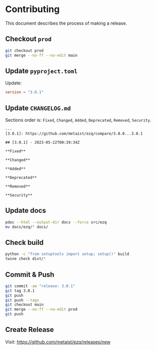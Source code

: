 # Contributing

This document describes the process of making a release.

## Checkout `prod`

```bash
git checkout prod
git merge --no-ff --no-edit main
```

## Update `pyproject.toml`

Update:

```toml
version = "3.0.1"
```

## Update `CHANGELOG.md`

Sections order is: `Fixed`, `Changed`, `Added`, `Deprecated`, `Removed`, `Security`.

```text
---
[3.0.1]: https://github.com/metaist/ezq/compare/3.0.0...3.0.1

## [3.0.1] - 2023-05-22T00:39:34Z

**Fixed**

**Changed**

**Added**

**Deprecated**

**Removed**

**Security**

```

## Update docs

```bash
pdoc --html --output-dir docs --force src/ezq
mv docs/ezq/* docs/
```

## Check build

```bash
python -c "from setuptools import setup; setup()" build
twine check dist/*
```

## Commit & Push

```bash
git commit -am "release: 3.0.1"
git tag 3.0.1
git push
git push --tags
git checkout main
git merge --no-ff --no-edit prod
git push
```

## Create Release

Visit: https://github.com/metaist/ezq/releases/new
